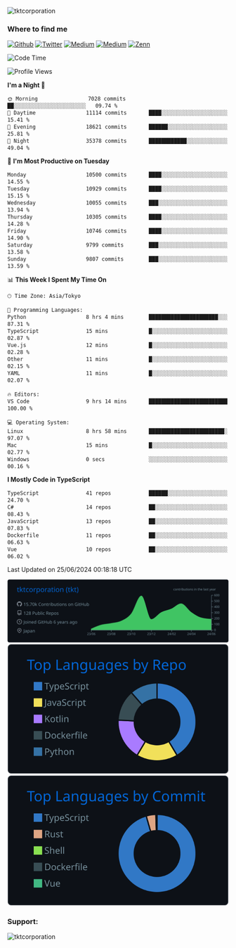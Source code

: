 <p align="left"> <img src="https://komarev.com/ghpvc/?username=tktcorporation&label=Profile%20views&color=0e75b6&style=flat" alt="tktcorporation" /> </p>

<h3>Where to find me</h3>
<p>
<a href="https://github.com/tktcorporation" target="_blank"><img alt="Github" src="https://img.shields.io/badge/GitHub-%2312100E.svg?&style=for-the-badge&logo=Github&logoColor=white" /></a>
<a href="https://twitter.com/tktcorporation" target="_blank"><img alt="Twitter" src="https://img.shields.io/badge/twitter-%231DA1F2.svg?&style=for-the-badge&logo=twitter&logoColor=white" /></a>
<a href="https://www.linkedin.com/in/tktcorporation" target="_blank"><img alt="Medium" src="https://img.shields.io/badge/linkdin-0a66c2.svg?&style=for-the-badge&logo=linkedin&logoColor=white" /></a>
<a href="https://qiita.com/tktcorporation" target="_blank"><img alt="Medium" src="https://img.shields.io/badge/qiita-55C500.svg?&style=for-the-badge&logo=qiita&logoColor=white" /></a>
<a href="https://zenn.dev/tktcorporation" target="_blank"><img alt="Zenn" src="https://img.shields.io/badge/Zenn-3EA8FF.svg?&style=for-the-badge&logo=Zenn&logoColor=white" /></a>
</p>
  
<!--START_SECTION:waka-->
![Code Time](http://img.shields.io/badge/Code%20Time-1%2C584%20hrs%2026%20mins-blue)

![Profile Views](http://img.shields.io/badge/Profile%20Views-0-blue)

**I'm a Night 🦉** 

```text
🌞 Morning                7028 commits        ██░░░░░░░░░░░░░░░░░░░░░░░   09.74 % 
🌆 Daytime                11114 commits       ████░░░░░░░░░░░░░░░░░░░░░   15.41 % 
🌃 Evening                18621 commits       ██████░░░░░░░░░░░░░░░░░░░   25.81 % 
🌙 Night                  35378 commits       ████████████░░░░░░░░░░░░░   49.04 % 
```
📅 **I'm Most Productive on Tuesday** 

```text
Monday                   10500 commits       ████░░░░░░░░░░░░░░░░░░░░░   14.55 % 
Tuesday                  10929 commits       ████░░░░░░░░░░░░░░░░░░░░░   15.15 % 
Wednesday                10055 commits       ███░░░░░░░░░░░░░░░░░░░░░░   13.94 % 
Thursday                 10305 commits       ████░░░░░░░░░░░░░░░░░░░░░   14.28 % 
Friday                   10746 commits       ████░░░░░░░░░░░░░░░░░░░░░   14.90 % 
Saturday                 9799 commits        ███░░░░░░░░░░░░░░░░░░░░░░   13.58 % 
Sunday                   9807 commits        ███░░░░░░░░░░░░░░░░░░░░░░   13.59 % 
```


📊 **This Week I Spent My Time On** 

```text
🕑︎ Time Zone: Asia/Tokyo

💬 Programming Languages: 
Python                   8 hrs 4 mins        ██████████████████████░░░   87.31 % 
TypeScript               15 mins             █░░░░░░░░░░░░░░░░░░░░░░░░   02.87 % 
Vue.js                   12 mins             █░░░░░░░░░░░░░░░░░░░░░░░░   02.28 % 
Other                    11 mins             █░░░░░░░░░░░░░░░░░░░░░░░░   02.15 % 
YAML                     11 mins             █░░░░░░░░░░░░░░░░░░░░░░░░   02.07 % 

🔥 Editors: 
VS Code                  9 hrs 14 mins       █████████████████████████   100.00 % 

💻 Operating System: 
Linux                    8 hrs 58 mins       ████████████████████████░   97.07 % 
Mac                      15 mins             █░░░░░░░░░░░░░░░░░░░░░░░░   02.77 % 
Windows                  0 secs              ░░░░░░░░░░░░░░░░░░░░░░░░░   00.16 % 
```

**I Mostly Code in TypeScript** 

```text
TypeScript               41 repos            ██████░░░░░░░░░░░░░░░░░░░   24.70 % 
C#                       14 repos            ██░░░░░░░░░░░░░░░░░░░░░░░   08.43 % 
JavaScript               13 repos            ██░░░░░░░░░░░░░░░░░░░░░░░   07.83 % 
Dockerfile               11 repos            ██░░░░░░░░░░░░░░░░░░░░░░░   06.63 % 
Vue                      10 repos            ██░░░░░░░░░░░░░░░░░░░░░░░   06.02 % 
```




 Last Updated on 25/06/2024 00:18:18 UTC
<!--END_SECTION:waka-->

[![](https://raw.githubusercontent.com/tktcorporation/tktcorporation/master/profile-summary-card-output/github_dark/0-profile-details.svg)](https://github.com/vn7n24fzkq/github-profile-summary-cards)
[![](https://raw.githubusercontent.com/tktcorporation/tktcorporation/master/profile-summary-card-output/github_dark/1-repos-per-language.svg)](https://github.com/vn7n24fzkq/github-profile-summary-cards) [![](https://raw.githubusercontent.com/tktcorporation/tktcorporation/master/profile-summary-card-output/github_dark/2-most-commit-language.svg)](https://github.com/vn7n24fzkq/github-profile-summary-cards)

<h3 align="left">Support:</h3>
<p><a href="https://www.buymeacoffee.com/tktcorporation"> <img align="left" src="https://cdn.buymeacoffee.com/buttons/v2/default-yellow.png" height="50" width="210" alt="tktcorporation" /></a></p><br><br>
